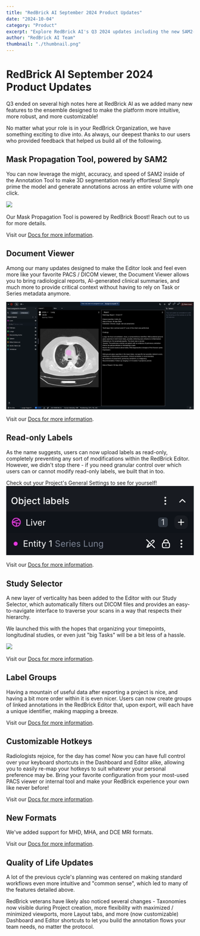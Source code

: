 ```yaml
---
title: "RedBrick AI September 2024 Product Updates"
date: "2024-10-04"
category: "Product"
excerpt: "Explore RedBrick AI's Q3 2024 updates including the new SAM2-powered Mask Propagation Tool, Document Viewer for radiological reports, Read-only Labels, Study Selector for better DICOM organization, Label Groups, Customizable Hotkeys, and support for new formats like MHD, MHA, and DCE MRI."
author: "RedBrick AI Team"
thumbnail: "./thumbnail.png"
---
```


# RedBrick AI September 2024 Product Updates

Q3 ended on several high notes here at RedBrick AI as we added many new features to the ensemble designed to make the platform more intuitive, more robust, and more customizable!

No matter what your role is in your RedBrick Organization, we have something exciting to dive into. As always, our deepest thanks to our users who provided feedback that helped us build all of the following.

## Mask Propagation Tool, powered by SAM2

You can now leverage the might, accuracy, and speed of SAM2 inside of the Annotation Tool to make 3D segmentation nearly effortless! Simply prime the model and generate annotations across an entire volume with one click.

![](./fig1.gif)

Our Mask Propagation Tool is powered by RedBrick Boost! Reach out to us for more details.

Visit our [Docs for more information](https://docs.redbrickai.com/annotation-and-viewer/segmentation/segmentation-tools#mask-propagation-tool).

## Document Viewer

Among our many updates designed to make the Editor look and feel even more like your favorite PACS / DICOM viewer, the Document Viewer allows you to bring radiological reports, AI-generated clinical summaries, and much more to provide critical context without having to rely on Task or Series metadata anymore.

![](./fig2.webp)

Visit our [Docs for more information](https://docs.redbrickai.com/annotation-and-viewer/viewer-basics/document-viewer#uploading-documents-to-redbrick-ai).

## Read-only Labels

As the name suggests, users can now upload labels as read-only, completely preventing any sort of modifications within the RedBrick Editor. However, we didn't stop there - if you need granular control over which users can or cannot modify read-only labels, we built that in too.

Check out your Project's General Settings to see for yourself!
![](./fig3.webp)

Visit our [Docs for more information](https://docs.redbrickai.com/annotation-and-viewer/creating-editing-and-deleting-annotations#read-only-labels).

## Study Selector

A new layer of verticality has been added to the Editor with our Study Selector, which automatically filters out DICOM files and provides an easy-to-navigate interface to traverse your scans in a way that respects their hierarchy.

We launched this with the hopes that organizing your timepoints, longitudinal studies, or even just "big Tasks" will be a bit less of a hassle.

![](./fig4.gif)

Visit our [Docs for more information](https://docs.redbrickai.com/annotation-and-viewer/viewer-basics#study-selector).

## Label Groups

Having a mountain of useful data after exporting a project is nice, and having a bit more order within it is even nicer. Users can now create groups of linked annotations in the RedBrick Editor that, upon export, will each have a unique identifier, making mapping a breeze.

Visit our [Docs for more information](https://docs.redbrickai.com/annotation-and-viewer/creating-editing-and-deleting-annotations#label-grouping).

## Customizable Hotkeys

Radiologists rejoice, for the day has come! Now you can have full control over your keyboard shortcuts in the Dashboard and Editor alike, allowing you to easily re-map your hotkeys to suit whatever your personal preference may be. Bring your favorite configuration from your most-used PACS viewer or internal tool and make your RedBrick experience your own like never before!

Visit our [Docs for more information](https://docs.redbrickai.com/organizations/user-preferences#configuring-customizable-shortcuts).

## New Formats

We've added support for MHD, MHA, and DCE MRI formats.

Visit our [Docs for more information](https://docs.redbrickai.com/importing-data/uploading-data-to-redbrick#supported-annotation-import-formats).

## Quality of Life Updates

A lot of the previous cycle's planning was centered on making standard workflows even more intuitive and "common sense", which led to many of the features detailed above.

RedBrick veterans have likely also noticed several changes - Taxonomies now visible during Project creation, more flexibility with maximized / minimized viewports, more Layout tabs, and more (now customizable) Dashboard and Editor shortcuts to let you build the annotation flows your team needs, no matter the protocol.
